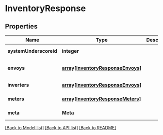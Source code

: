 # InventoryResponse

## Properties
Name | Type | Description | Notes
------------ | ------------- | ------------- | -------------
**systemUnderscoreid** | **integer** |  | [default to null]
**envoys** | [**array[InventoryResponseEnvoys]**](InventoryResponseEnvoys.md) |  | [optional] [default to null]
**inverters** | [**array[InventoryResponseEnvoys]**](InventoryResponseEnvoys.md) |  | [default to null]
**meters** | [**array[InventoryResponseMeters]**](InventoryResponseMeters.md) |  | [default to null]
**meta** | [**Meta**](Meta.md) |  | [default to null]

[[Back to Model list]](../README.md#documentation-for-models) [[Back to API list]](../README.md#documentation-for-api-endpoints) [[Back to README]](../README.md)



